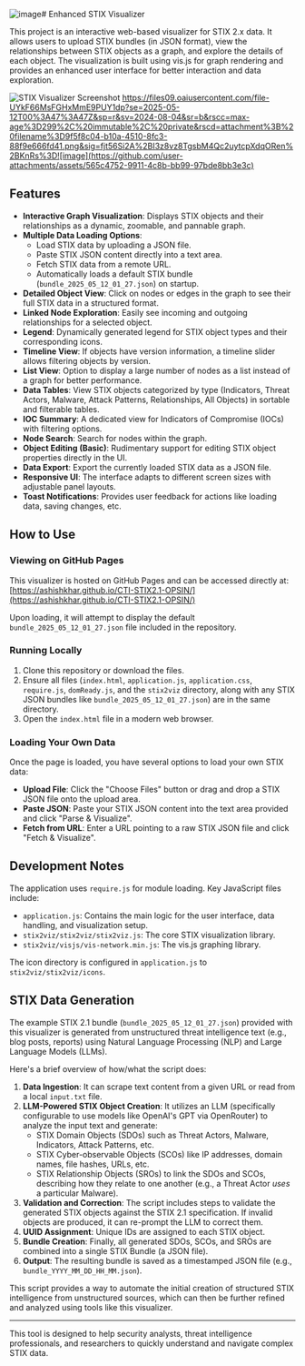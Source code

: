 ![image](https://github.com/user-attachments/assets/54d3b1a1-5242-41a2-aafc-7e9f7179191a)# Enhanced STIX Visualizer

This project is an interactive web-based visualizer for STIX 2.x data. It allows users to upload STIX bundles (in JSON format), view the relationships between STIX objects as a graph, and explore the details of each object. The visualization is built using vis.js for graph rendering and provides an enhanced user interface for better interaction and data exploration.

![STIX Visualizer Screenshot](stix_visualizer_screenshot.png)
https://files09.oaiusercontent.com/file-UYkF66MsFGHxMmE9PUY1dp?se=2025-05-12T00%3A47%3A47Z&sp=r&sv=2024-08-04&sr=b&rscc=max-age%3D299%2C%20immutable%2C%20private&rscd=attachment%3B%20filename%3D9f5f8c04-b10a-4510-8fc3-88f9e666fd41.png&sig=fjt56Si2A%2BI3z8vz8TgsbM4Qc2uytcpXdqORen%2BKnRs%3D![image](https://github.com/user-attachments/assets/565c4752-9911-4c8b-bb99-97bde8bb3e3c)


## Features

*   **Interactive Graph Visualization**: Displays STIX objects and their relationships as a dynamic, zoomable, and pannable graph.
*   **Multiple Data Loading Options**:
    *   Load STIX data by uploading a JSON file.
    *   Paste STIX JSON content directly into a text area.
    *   Fetch STIX data from a remote URL.
    *   Automatically loads a default STIX bundle (`bundle_2025_05_12_01_27.json`) on startup.
*   **Detailed Object View**: Click on nodes or edges in the graph to see their full STIX data in a structured format.
*   **Linked Node Exploration**: Easily see incoming and outgoing relationships for a selected object.
*   **Legend**: Dynamically generated legend for STIX object types and their corresponding icons.
*   **Timeline View**: If objects have version information, a timeline slider allows filtering objects by version.
*   **List View**: Option to display a large number of nodes as a list instead of a graph for better performance.
*   **Data Tables**: View STIX objects categorized by type (Indicators, Threat Actors, Malware, Attack Patterns, Relationships, All Objects) in sortable and filterable tables.
*   **IOC Summary**: A dedicated view for Indicators of Compromise (IOCs) with filtering options.
*   **Node Search**: Search for nodes within the graph.
*   **Object Editing (Basic)**: Rudimentary support for editing STIX object properties directly in the UI.
*   **Data Export**: Export the currently loaded STIX data as a JSON file.
*   **Responsive UI**: The interface adapts to different screen sizes with adjustable panel layouts.
*   **Toast Notifications**: Provides user feedback for actions like loading data, saving changes, etc.

## How to Use

### Viewing on GitHub Pages

This visualizer is hosted on GitHub Pages and can be accessed directly at:
[https://ashishkhar.github.io/CTI-STIX2.1-OPSIN/](https://ashishkhar.github.io/CTI-STIX2.1-OPSIN/)

Upon loading, it will attempt to display the default `bundle_2025_05_12_01_27.json` file included in the repository.

### Running Locally

1.  Clone this repository or download the files.
2.  Ensure all files (`index.html`, `application.js`, `application.css`, `require.js`, `domReady.js`, and the `stix2viz` directory, along with any STIX JSON bundles like `bundle_2025_05_12_01_27.json`) are in the same directory.
3.  Open the `index.html` file in a modern web browser.

### Loading Your Own Data

Once the page is loaded, you have several options to load your own STIX data:

*   **Upload File**: Click the "Choose Files" button or drag and drop a STIX JSON file onto the upload area.
*   **Paste JSON**: Paste your STIX JSON content into the text area provided and click "Parse & Visualize".
*   **Fetch from URL**: Enter a URL pointing to a raw STIX JSON file and click "Fetch & Visualize".

## Development Notes

The application uses `require.js` for module loading. Key JavaScript files include:
*   `application.js`: Contains the main logic for the user interface, data handling, and visualization setup.
*   `stix2viz/stix2viz/stix2viz.js`: The core STIX visualization library.
*   `stix2viz/visjs/vis-network.min.js`: The vis.js graphing library.

The icon directory is configured in `application.js` to `stix2viz/stix2viz/icons`.

## STIX Data Generation

The example STIX 2.1 bundle (`bundle_2025_05_12_01_27.json`) provided with this visualizer is generated from unstructured threat intelligence text (e.g., blog posts, reports) using Natural Language Processing (NLP) and Large Language Models (LLMs).

Here's a brief overview of how/what the script does:

1.  **Data Ingestion**: It can scrape text content from a given URL or read from a local `input.txt` file.
2.  **LLM-Powered STIX Object Creation**: It utilizes an LLM (specifically configurable to use models like OpenAI's GPT via OpenRouter) to analyze the input text and generate:
    *   STIX Domain Objects (SDOs) such as Threat Actors, Malware, Indicators, Attack Patterns, etc.
    *   STIX Cyber-observable Objects (SCOs) like IP addresses, domain names, file hashes, URLs, etc.
    *   STIX Relationship Objects (SROs) to link the SDOs and SCOs, describing how they relate to one another (e.g., a Threat Actor *uses* a particular Malware).
3.  **Validation and Correction**: The script includes steps to validate the generated STIX objects against the STIX 2.1 specification. If invalid objects are produced, it can re-prompt the LLM to correct them.
4.  **UUID Assignment**: Unique IDs are assigned to each STIX object.
5.  **Bundle Creation**: Finally, all generated SDOs, SCOs, and SROs are combined into a single STIX Bundle (a JSON file).
6.  **Output**: The resulting bundle is saved as a timestamped JSON file (e.g., `bundle_YYYY_MM_DD_HH_MM.json`).

This script provides a way to automate the initial creation of structured STIX intelligence from unstructured sources, which can then be further refined and analyzed using tools like this visualizer.

---

This tool is designed to help security analysts, threat intelligence professionals, and researchers to quickly understand and navigate complex STIX data. 
